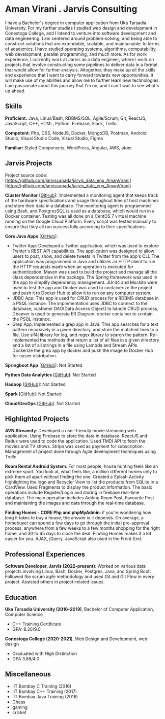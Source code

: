 # Aman Virani . Jarvis Consulting

I have a Bachelor's degree in computer application from Uka Tarsadia University. For my further studies I studied web design and development in Conestoga College, and I intend to venture into software development and data engineering. I am centered around problem-solving, and being able to construct solutions that are extendable, scalable, and maintainable. In terms of academics, I have studied operating systems, algorithms, computability, web development, parallel programming, and much more. As for work experience, I currently work at Jarvis as a data engineer, where I work on projects that involve constructing some pipelines to deliver data in a format that would allow for further analysis. Altogether, they make up all the skills and experience that I want to carry forward towards new opportunities. It will make use of my abilities and allow me to further learn new technologies. I am passionate about this journey that I'm on, and I can't wait to see what's up ahead.

## Skills

**Proficient:** Java, Linux/Bash, RDBMS/SQL, Agile/Scrum, Git, ReactJS, JavaScript, C++, HTML, Python, Firebase, Slack, Trello

**Competent:** Php, CSS, NodeJS, Docker, MongoDB, Postman, Android Studio, Visual Studio Code, Visual Studio, Figma

**Familiar:** Styled Components, WordPress, Angular, AWS, atom

## Jarvis Projects

Project source code: [https://github.com/jarviscanada/jarvis_data_eng_AmanVirani](https://github.com/jarviscanada/jarvis_data_eng_AmanVirani)


**Cluster Monitor** [[GitHub](https://github.com/jarviscanada/jarvis_data_eng_AmanVirani/tree/master/linux_sql)]: Implemented a monitoring agent that keeps track of the hardware specifications and usage throughout time of host machines and store their data in a database. The monitoring agent is programmed using Bash, and PostgresSQL is used as a database, which would run in a Docker container. Testing was all done on a CentOS 7 virtual machine running on the Google Cloud Platform. Every script was tested manually to ensure that they all run successfully according to their specifications.

**Core Java Apps** [[GitHub](https://github.com/jarviscanada/jarvis_data_eng_AmanVirani/tree/master/core_java)]:
      
  - Twitter App: Developed a Twitter application, which was used to explore Twitter's REST API capabilities. The application was designed to allow users to post, show, and delete tweets in Twitter from the app's CLI. The application was programmed in Java and utilizes an HTTP client to run the HTTP requests made when an operation is executed for authentication. Maven was used to build the project and manage all the class dependencies in the package. The Spring framework was used in the app to simplify dependency management. JUnit4 and Mockito were used to test the app and Docker was used to containerize the project and push it to Docker Hub to allow it to run on any computer system.
  - JDBC App: This app is used for CRUD process for a RDBMS database in a PSQL instance. The implementation uses JDBC to connect to the database, customer DAO(Data Access Object) to handle CRUD process, Dbeaver is used to generate ER Diagram, docker container to contain the PSQL instance.
  - Grep App: Implemented a grep app in Java. This app searches for a text pattern recursively in a given directory, and store the matched lines to a file. Use slf4j library for log, and regex library to search the pattern. Re-implemented the methods that return a list of all files in a given directory and a list of all strings in a file using Lambda and Stream APIs. Dockerize the grep app by docker and push the image to Docker Hub for easier distribution.

**Springboot App** [[GitHub](https://github.com/jarviscanada/jarvis_data_eng_AmanVirani/tree/master/springboot)]: Not Started

**Python Data Analytics** [[GitHub](https://github.com/jarviscanada/jarvis_data_eng_AmanVirani/tree/master/python_data_anlytics)]: Not Started

**Hadoop** [[GitHub](https://github.com/jarviscanada/jarvis_data_eng_AmanVirani/tree/master/hadoop)]: Not Started

**Spark** [[GitHub](https://github.com/jarviscanada/jarvis_data_eng_AmanVirani/tree/master/spark)]: Not Started

**Cloud/DevOps** [[GitHub](https://github.com/jarviscanada/jarvis_data_eng_AmanVirani/tree/master/cloud_devops)]: Not Started


## Highlighted Projects
**AVN Streamify**: Developed a user-friendly movie streaming web application. Using Firebase to store the data in database. ReactJS and Redux were used to code the application. Used TMDI API to fetch the movies and TV shows. Stripe was used as payment for subscription. Management of project done through Agile development techniques using Trello.

**Room Rental Android System**: For most people, house hunting feels like an extreme sport. You look at, what feels like, a million different homes only to pick them all apart without finding the one. Created a Splash Activity highlighting the logo and Recycler View to list the products from SQLite in a CardView. Used Fragments to display the product information. The basic operations include Register/Login and storing in firebase real-time database. The main operation includes Adding Room Post, Favourite Post and maintaining the images and data through the real-time database.

**Finding Homes - CORE Php and phpMyAdmin**: if you're wondering how long it takes to buy a house, the answer is it depends. On average, a homebuyer can spend a few days to go through the initial pre-approval process, anywhere from a few weeks to a few months shopping for the right home, and 30 to 45 days to close the deal. Finding Homes makes it a lot easier for you. AJAX, jQuery, JavaScript also used in the Front-End.


## Professional Experiences

**Software Developer, Jarvis (2022-present)**: Worked on various data projects involving Linux, Bash, Docker, Postgres, Java, and Spring Boot. Followed the scrum agile methodology and used Git and Git Flow in every project. Assisted others in project-related issues.


## Education
**Uka Tarsadia University (2016-2019)**, Bachelor of Computer Application, Computer Science
- C++ Training Certificate
- GPA: 8.20/9.0

**Conestoga College (2020-2021)**, Web Design and Development, web design
- Graduated with High Distinction
- GPA 3.88/4.0


## Miscellaneous
- IIT Bombay C Training (2016)
- IIT Bombay C++ Training (2017)
- IIT Bombay Java Training (2018)
- Chess
- gaming
- cricket